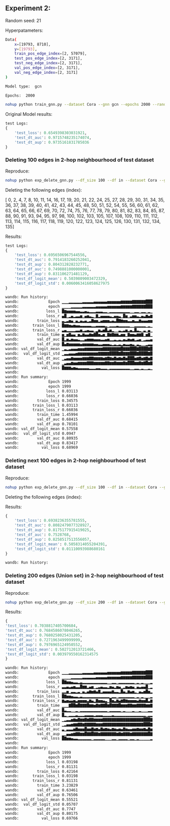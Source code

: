 ## Experiment 2:

Random seed: 21

Hyperpatameters:

```bash
Data(
    x=[19793, 8710],
    y=[19793],
    train_pos_edge_index=[2, 57079],
    test_pos_edge_index=[2, 3171],
    test_neg_edge_index=[2, 3171],
    val_pos_edge_index=[2, 3171],
    val_neg_edge_index=[2, 3171]
)

Model type:  gcn

Epochs:  2000
```

```bash
nohup python train_gnn.py --dataset Cora --gnn gcn --epochs 2000 --random_seed 21 > gcn_original_Cora_21.txt &
```

Original Model results:

```python
test Logs:
{
    'test_loss': 0.6549398303031921,
    'test_dt_auc': 0.9715748235174074,
    'test_dt_aup': 0.9735161831785036
}
```

### Deleting 100 edges in 2-hop neighbourhood of test dataset

Reproduce:

```bash
nohup python exp_delete_gnn.py --df_size 100 --df in --dataset Cora --gnn gcn --unlearning_model gnndelete --epochs 2000 --random_seed 21 > gcn_gnndelete_in_0_100_Cora_21.txt &
```

Deleting the following edges (index):

[ 0, 2, 4, 7, 8, 10, 11, 14, 16, 17, 19, 20, 21, 22,
24, 25, 27, 28, 29, 30, 31, 34, 35, 36, 37, 38, 39, 40,
41, 42, 43, 44, 45, 48, 50, 51, 52, 54, 55, 56, 60, 61,
62, 63, 64, 65, 66, 67, 69, 70, 72, 74, 75, 76, 77, 78,
79, 80, 81, 82, 83, 84, 85, 87, 88, 90, 91, 93, 94, 95,
97, 98, 100, 102, 103, 105, 107, 108, 109, 110, 111, 112, 113, 114,
115, 116, 117, 118, 119, 120, 122, 123, 124, 125, 126, 130, 131, 132,
134, 135]

Results:

```python
test Logs:
{
    'test_loss': 0.6956506967544556,
    'test_dt_auc': 0.7914183260252041,
    'test_dt_aup': 0.804312828232771,
    'test_df_auc': 0.7498881000000001,
    'test_df_aup': 0.831106271481129,
    'test_df_logit_mean': 0.5039809003472329,
    'test_df_logit_std': 0.0060063416058627975
}
```

```bash
wandb: Run history:
wandb:             Epoch ▁▁▁▂▂▂▂▂▂▃▃▃▃▃▄▄▄▄▄▄▅▅▅▅▅▅▆▆▆▆▆▇▇▇▇▇▇███
wandb:             epoch ▁▁▁▁▂▂▂▂▂▃▃▃▃▃▃▄▄▄▄▄▅▅▅▅▅▅▆▆▆▆▆▇▇▇▇▇▇███
wandb:            loss_l █▆▅▅▅▅▄▄▃▃▄▃▂▂▂▃▃▃▂▂▁▂▂▂▂▂▂▂▂▂▁▁▂▂▁▂▂▁▂▁
wandb:            loss_r ▄█▁▂▄▂▃▃▅▁▄▅▃▂▁▇▂▄▄▄▄▃▂▄▄▃▁█▅▁▃▅▅▃▂▄▃▆▄▆
wandb:        train_loss ▃▂▃▅▄▁▄▂▄▃▄▂▃▇▅▅▂▄▅▅▅▃▄▃█▇▆▅▅▃▃▅▃▃▆▄▄▄▅▅
wandb:      train_loss_l █▆▆▅▄▅▄▄▃▃▃▃▃▂▂▃▃▃▃▂▁▂▂▂▃▂▂▂▂▂▁▁▂▂▂▂▂▁▂▁
wandb:      train_loss_r ▃▄▂▂▂▂▃▃▅▂▃▄▃▃▁▂▅▃▅█▃▅▂▁▁▃▂▃▅▂▄▂█▃▂▁▃▁▄▁
wandb:        train_time ▅▁▅▇▄▄▁▅▃▆▄▄▆▅▇█▅▃▅▁▇▆▇▆▆▃▅▅▁▇▅▅▄▆▆▇▁▅▇▁
wandb:        val_df_auc █▂▅▃▅▄▄▃▂▂▄▅▅▅▄▄▄▃▃▄▅▂▂▃▂▃▂▄▃▅▄▅▂▃▄▁▂▃▃▄
wandb:        val_df_aup █▄▆▅▅▅▅▅▄▅▅▅▅▅▄▄▃▃▄▄▄▃▂▃▂▃▂▄▃▃▄▃▁▃▂▁▁▂▃▃
wandb: val_df_logit_mean ▁▃▂▃▄▄▄▅▅▅▆▆▆▆▆▆▆▆▇▇▇▇▇▇▇▇█▇▇▇███▇████▇█
wandb:  val_df_logit_std ▁▃▃▄▄▄▅▆▆▆▆▆▆▆▆▆▇▇▇▇▇████▇█▇▇▇███▇████▇█
wandb:        val_dt_auc ▁▃▄▄▆▅▅▅▅▆▆▆▇▇▆▆▆▆▅▆▇▆▅▇▅▆▅▇▅███▅▆▇▅▆▇▅▇
wandb:        val_dt_aup ▁▃▄▄▆▅▅▆▆▆▆▇▇▇▆▆▆▆▆▇▇▆▆▇▆▆▆▇▆███▆▆▇▆▇█▆▇
wandb:          val_loss █▆▆▆▄▅▄▃▃▃▃▃▂▂▂▃▃▂▂▂▁▂▂▂▂▂▂▂▂▂▁▁▂▂▁▂▁▁▂▁
wandb:
wandb: Run summary:
wandb:             Epoch 1999
wandb:             epoch 1999
wandb:            loss_l 0.03113
wandb:            loss_r 0.66036
wandb:        train_loss 0.34575
wandb:      train_loss_l 0.03113
wandb:      train_loss_r 0.66036
wandb:        train_time 1.45994
wandb:        val_df_auc 0.68415
wandb:        val_df_aup 0.78101
wandb: val_df_logit_mean 0.57558
wandb:  val_df_logit_std 0.0947
wandb:        val_dt_auc 0.80935
wandb:        val_dt_aup 0.83417
wandb:          val_loss 0.68969
```

### Deleting next 100 edges in 2-hop neighbourhood of test dataset

Reproduce:

```bash
nohup python exp_delete_gnn.py --df_size 100 --df in --dataset Cora --gnn gcn --unlearning_model gnndelete --seqlearn True --epochs 2000 --random_seed 21 > gcn_gnndelete_in_100_200_Cora_21.txt &
```

Deleting the following edges (index):

Results:

```python
{
    'test_loss': 0.6938236355781555,
    'test_dt_auc': 0.8082479077328927,
    'test_dt_aup': 0.8175177915419025,
    'test_df_auc': 0.7528768,
    'test_df_aup': 0.8258517513556057,
    'test_df_logit_mean': 0.5058314055204391,
    'test_df_logit_std': 0.01110093988680161
}
```

```bash
wandb: Run history:

```

### Deleting 200 edges (Union set) in 2-hop neighbourhood of test dataset

Reproduce:

```bash
nohup python exp_delete_gnn.py --df_size 200 --df in --dataset Cora --gnn gcn --unlearning_model gnndelete --epochs 2000 --random_seed 21 > gcn_gnndelete_in_union200_Cora_21.txt &
```

Results:

```python
{
'test_loss': 0.7038817405700684,
'test_dt_auc': 0.7684586078046265,
'test_dt_aup': 0.7680258025431205,
'test_df_auc': 0.7271963499999999,
'test_df_aup': 0.7976965124950552,
'test_df_logit_mean': 0.502712013721466,
'test_df_logit_std': 0.003979550162314575
}
```

```bash
wandb: Run history:
wandb:             Epoch ▁▁▁▂▂▂▂▂▂▃▃▃▃▃▄▄▄▄▄▄▅▅▅▅▅▅▆▆▆▆▆▇▇▇▇▇▇███
wandb:             epoch ▁▁▁▁▂▂▂▂▂▃▃▃▃▃▃▄▄▄▄▄▅▅▅▅▅▅▆▆▆▆▆▇▇▇▇▇▇███
wandb:            loss_l █▇▅▅▄▃▃▂▃▂▂▂▂▂▂▂▂▂▂▂▁▁▂▂▁▂▂▂▂▂▂▂▁▂▁▂▁▁▁▂
wandb:            loss_r ▃▃▄▃▄▅▃▃█▆▆▂▄▅▁▂▃▄▃▃▂▅▄▂▅▄▁▂▅▄▅▄▁▄▃▄▄█▁▂
wandb:        train_loss ▂▂▅▁▃▃▂▃▁▄▂▄▆▅▆▄▇▂▄▄▄▄▆▃▃▂█▄▂▆▄▅▂▁▄▃▅█▅▂
wandb:      train_loss_l █▇▅▅▄▃▃▂▃▂▂▂▂▂▂▂▂▂▂▂▂▁▂▂▁▂▂▂▂▂▂▂▁▂▁▂▁▁▁▂
wandb:      train_loss_r ▆▄▅▄▄▅▃▅▅▅▅▃▆▄▂▇▅▅▄▃▁█▅▃▆▄▆▇▆▅▅▅▅▄▆▅▅█▃▆
wandb:        train_time ▁▁▁▇██▆█▇▇▇█▆▆▅▇▆▇▇█▆█▇▇▇█▆▆▆▇▇▆▆▇▇▇▇▆▆▇
wandb:        val_df_auc █▃▂▂▁▁▂▁▂▂▂▂▂▂▂▂▂▂▂▂▁▂▂▂▂▂▁▂▁▁▁▂▁▁▂▁▁▁▂▂
wandb:        val_df_aup █▂▁▂▂▂▃▂▂▂▃▃▃▃▂▃▃▃▂▂▂▂▃▂▂▂▂▂▂▂▂▂▂▂▂▂▂▁▂▂
wandb: val_df_logit_mean ▁▂▃▃▅▆▅▇▆▆▇▆▇▇▆▆▆▆▇▇▇▇▇▇▇▇▇▇▇▇▇▇▇▇▇▇███▇
wandb:  val_df_logit_std ▁▂▄▄▅▆▆▇▇▆▇▇▇▇▇▆▆▆▇▇▇▇▇▇▇▇▇▇▇▇▇▇▇▇▇▇███▇
wandb:        val_dt_auc ▃▁▃▃▃▅▇▅▅▅█▅▅▇▅▆▄▇▅▆▅▄▆▅▄▅▄▇▅▄▄▅▅▆▅▅▆▄▇▅
wandb:        val_dt_aup ▁▁▄▄▅▆▇▇▆▆█▇▇█▇▇▆▇▇▇▇▇▇▇▆▇▆▇▇▇▆▇▇▇▇▇▇▇█▇
wandb:          val_loss █▇▅▅▄▃▃▂▂▂▂▂▂▁▂▂▂▂▂▁▁▁▂▂▁▂▂▂▂▁▂▂▁▂▁▁▁▁▁▂
wandb:
wandb: Run summary:
wandb:             Epoch 1999
wandb:             epoch 1999
wandb:            loss_l 0.03198
wandb:            loss_r 0.81131
wandb:        train_loss 0.42164
wandb:      train_loss_l 0.03198
wandb:      train_loss_r 0.81131
wandb:        train_time 3.23829
wandb:        val_df_auc 0.63461
wandb:        val_df_aup 0.76506
wandb: val_df_logit_mean 0.55521
wandb:  val_df_logit_std 0.05707
wandb:        val_dt_auc 0.7747
wandb:        val_dt_aup 0.80175
wandb:          val_loss 0.69766
```
